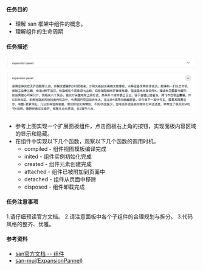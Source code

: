 #### 任务目的
- 理解 san 框架中组件的概念。
- 理解组件的生命周期

#### 任务描述
<img src="2.8(1).png">
<img src="2.8(2).png">

- 参考上图实现一个扩展面板组件，点击面板右上角的按钮，实现面板内容区域的显示和隐藏。
- 在组件中实现以下几个函数，观察以下几个函数的调用时机。
  - compiled - 组件视图模板编译完成
  - inited - 组件实例初始化完成
  - created - 组件元素创建完成
  - attached - 组件已被附加到页面中
  - detached - 组件从页面中移除
  - disposed - 组件卸载完成

#### 任务注意事项
1.请仔细预读官方文档。
2.请注意面板中各个子组件的合理规划与拆分。
3.代码风格的整齐、优雅。

#### 参考资料
- [san官方文档 -- 组件](https://baidu.github.io/san/tutorial/component/)
- [san-mui(ExpansionPannel)](https://ecomfe.github.io/san-mui/#/components/ExpansionPanel)